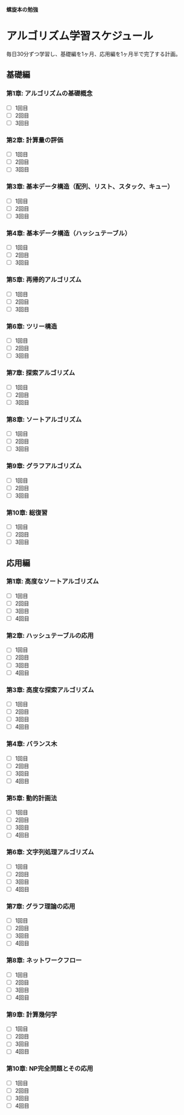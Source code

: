 **螺旋本の勉強**
# アルゴリズム学習スケジュール

毎日30分ずつ学習し、基礎編を1ヶ月、応用編を1ヶ月半で完了する計画。

## 基礎編

### 第1章: アルゴリズムの基礎概念
- [ ] 1回目
- [ ] 2回目
- [ ] 3回目

### 第2章: 計算量の評価
- [ ] 1回目
- [ ] 2回目
- [ ] 3回目

### 第3章: 基本データ構造（配列、リスト、スタック、キュー）
- [ ] 1回目
- [ ] 2回目
- [ ] 3回目

### 第4章: 基本データ構造（ハッシュテーブル）
- [ ] 1回目
- [ ] 2回目
- [ ] 3回目

### 第5章: 再帰的アルゴリズム
- [ ] 1回目
- [ ] 2回目
- [ ] 3回目

### 第6章: ツリー構造
- [ ] 1回目
- [ ] 2回目
- [ ] 3回目

### 第7章: 探索アルゴリズム
- [ ] 1回目
- [ ] 2回目
- [ ] 3回目

### 第8章: ソートアルゴリズム
- [ ] 1回目
- [ ] 2回目
- [ ] 3回目

### 第9章: グラフアルゴリズム
- [ ] 1回目
- [ ] 2回目
- [ ] 3回目

### 第10章: 総復習
- [ ] 1回目
- [ ] 2回目
- [ ] 3回目

## 応用編

### 第1章: 高度なソートアルゴリズム
- [ ] 1回目
- [ ] 2回目
- [ ] 3回目
- [ ] 4回目

### 第2章: ハッシュテーブルの応用
- [ ] 1回目
- [ ] 2回目
- [ ] 3回目
- [ ] 4回目

### 第3章: 高度な探索アルゴリズム
- [ ] 1回目
- [ ] 2回目
- [ ] 3回目
- [ ] 4回目

### 第4章: バランス木
- [ ] 1回目
- [ ] 2回目
- [ ] 3回目
- [ ] 4回目

### 第5章: 動的計画法
- [ ] 1回目
- [ ] 2回目
- [ ] 3回目
- [ ] 4回目

### 第6章: 文字列処理アルゴリズム
- [ ] 1回目
- [ ] 2回目
- [ ] 3回目
- [ ] 4回目

### 第7章: グラフ理論の応用
- [ ] 1回目
- [ ] 2回目
- [ ] 3回目
- [ ] 4回目

### 第8章: ネットワークフロー
- [ ] 1回目
- [ ] 2回目
- [ ] 3回目
- [ ] 4回目

### 第9章: 計算幾何学
- [ ] 1回目
- [ ] 2回目
- [ ] 3回目
- [ ] 4回目

### 第10章: NP完全問題とその応用
- [ ] 1回目
- [ ] 2回目
- [ ] 3回目
- [ ] 4回目
